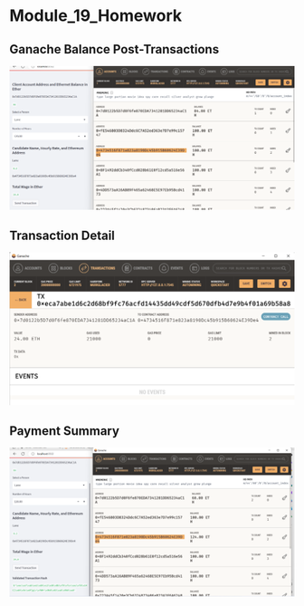 # Module_19_Homework

## Ganache Balance Post-Transactions
![Image](Starter_Code/Images/Initial_Balance_Ganache.png)

## Transaction Detail
![image](Starter_Code/Images/Lane_Tran_Detail.png)

## Payment Summary
![image](Starter_Code/Images/Lane_Payment.png)
